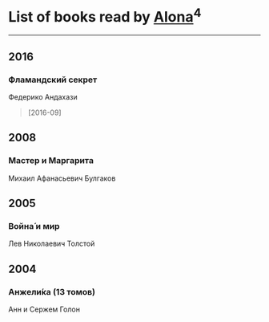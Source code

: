 # List of books read by [Alona](https://www.facebook.com/app_scoped_user_id/320700111602997/)<sup>4</sup>
---

## 2016

### Фламандский секрет
Федерико Андахази
> [2016-09] 



## 2008

### Мастер и Маргарита
Михаил Афанасьевич Булгаков



## 2005

### Война́ и мир
Лев Николаевич Толстой



## 2004

### Анжели́ка (13 томов)
Анн и Сержем Голон



